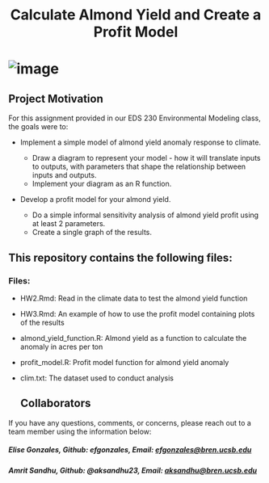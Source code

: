 <h1 align="center"> Calculate Almond Yield and Create a Profit Model<h1>

![image](https://github.com/aksandhu23/Assignment2/blob/main/Almonds.jpg)

## Project Motivation

For this assignment provided in our EDS 230 Environmental Modeling class, the goals were to:

- Implement a simple model of almond yield anomaly response to climate.
  - Draw a diagram to represent your model - how it will translate inputs to outputs, with parameters that shape the relationship between inputs and outputs. 
  - Implement your diagram as an R function.

- Develop a profit model for your almond yield.
  - Do a simple informal sensitivity analysis of almond yield profit using at least 2 parameters.
  - Create a single graph of the results.
  
 ## This repository contains the following files: 
 ### Files:
- HW2.Rmd: Read in the climate data to test the almond yield function
- HW3.Rmd: An example of how to use the profit model containing plots of the results
- almond_yield_function.R: Almond yield as a function to calculate the anomaly in acres per ton
- profit_model.R: Profit model function for almond yield anomaly
- clim.txt: The dataset used to conduct analysis
  
  ## Collaborators 
If you have any questions, comments, or concerns, please reach out to a team member using the information below:
##### Elise Gonzales,    Github: efgonzales,       Email: efgonzales@bren.ucsb.edu

##### Amrit Sandhu,      Github: @aksandhu23,       Email: aksandhu@bren.ucsb.edu
